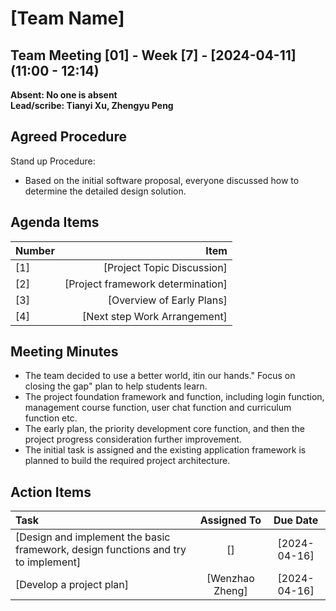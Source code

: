 # [Team Name]

## Team Meeting [01] - Week [7] - [2024-04-11] (11:00 - 12:14)
**Absent: No one is absent**
<br>
**Lead/scribe: Tianyi Xu, Zhengyu Peng**

## Agreed Procedure
Stand up Procedure: 
- Based on the initial software proposal, everyone discussed how to determine the detailed design solution.


## Agenda Items
| Number                |                                   Item |
|:----------------------|---------------------------------------:|
| [1]                   |             [Project Topic Discussion] |
| [2]                   |      [Project framework determination] |
| [3]                   |              [Overview of Early Plans] |
| [4]                   |           [Next step Work Arrangement] |

## Meeting Minutes
- The team decided to use a better world, itin our hands." Focus on closing the gap" plan to help students learn.
- The project foundation framework and function, including login function, management course function, user chat function and curriculum function etc.
- The early plan, the priority development core function, and then the project progress consideration further improvement.
- The initial task is assigned and the existing application framework is planned to build the required project architecture.


## Action Items
| Task                                                                              |   Assigned To   |   Due Date   |
|:----------------------------------------------------------------------------------|:---------------:|:------------:|
| [Design and implement the basic framework, design functions and try to implement] |       []        | [2024-04-16] |
| [Develop a project plan]                                                          | [Wenzhao Zheng] | [2024-04-16] |




